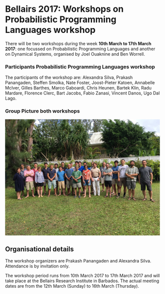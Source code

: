 # Bellairs 2017: Workshops on Probabilistic Programming Languages workshop


There will be two workshops during the week **10th March to 17th March 2017**: one focussed on Probabilistic Programming Languages and another on Dynamical Systems, organised by Joel Ouaknine and Ben Worrell.


### Participants Probabilistic Programming Languages workshop
The participants of the workshop are: Alexandra Silva, Prakash Panangaden, Steffen Smolka, Nate Foster, 
Joost-Pieter Katoen, Annabelle McIver, Gilles Barthes, Marco Gaboardi, Chris Heunen, Bartek Klin, 
Radu Mardare, Florence Clerc, Bart Jacobs, Fabio Zanasi, Vincent Danos, Ugo Dal Lago.

### Group Picture both workshops

![Group Picture](img/2017.jpg)



## Organisational details 

The workshop organizers are Prakash Panangaden and Alexandra Silva. Attendance is by invitation only.


The workshop period runs from 10th March 2017 to 17th March 2017 and will take place at the Bellairs Research Institute in Barbados. The actual meeting dates are from the 12th March (Sunday) to 16th March (Thursday). 


